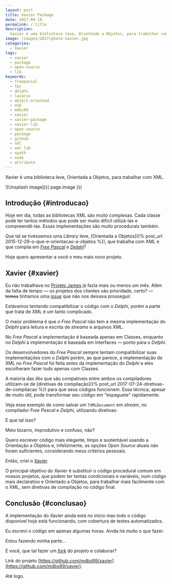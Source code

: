 ```yaml
---
layout: post
title: Xavier Package
date: 2017-09-18
permalink: /:title
description:
  Xavier é uma biblioteca leve, Orientada a Objetos, para trabalhar com XML.
image: /images/2017/photo-xavier.jpg
categories:
  - Xavier
tags:
  - xavier
  - package
  - open-source
  - lib
keywords:
  - freepascal
  - fpc
  - delphi
  - lazarus
  - object-oriented
  - oop
  - mdbs99
  - xavier
  - xavier-package
  - xavier-lib
  - open-source
  - package
  - github
  - xml
  - xml lib
  - xpath
  - node
  - attribute
---
```


Xavier é uma biblioteca leve, Orientada a Objetos, para trabalhar com XML.

<!--more-->

![Unsplash image]({{ page.image }}) 

## Introdução {#introducao}

Hoje em dia, todas as bibliotecas XML são muito complexas. Cada classe pode ter tantos métodos que pode ser muito difícil utilizá-las e compreendê-las. Essas implementações são muito procedurais também.

Que tal se tivéssemos uma *Library* leve, [Orientada a Objetos]({% post_url 2015-12-29-o-que-e-orientacao-a-objetos %}), que trabalha com XML e que compila em [*Free Pascal*](https://freepascal.org/) e [*Delphi*](https://www.embarcadero.com/products/delphi)?

Hoje quero apresentar a você o meu mais novo projeto.

## Xavier {#xavier}

Eu não trabalhava no [Projeto James](https://github.com/mdbs99/james) já fazia mais ou menos um mês. Além da falta de tempo — os projetos dos clientes são prioridade, certo? — <del>temos</del> tínhamos uma [*issue*](https://github.com/mdbs99/james/issues/65) que não nos deixava prosseguir.

Estávamos tentando compatibilizar o código com o *Delphi*, porém a parte que trata de XML é um tanto complicado.

O maior problema é que o *Free Pascal* não tem a mesma implementação do *Delphi* para leitura e escrita de *streams* e arquivos XML.

No *Free Pascal* a implementação é baseada apenas em Classes, enquanto no *Delphi* a implementação é baseada em Interfaces — ponto para o *Delphi*.

Os desenvolvedores do *Free Pascal* sempre tentam compatibilizar suas implementações com o *Delphi* porém, ao que parece, a implementação de XML no *Free Pascal* foi feita *antes* da implementação do *Delphi* e eles escolheram fazer tudo apenas com Classes.

A maioria das *libs* que são compativeis entre ambos os compiladores utilizam-se de [diretivas de compilação]({% post_url 2017-07-24-diretivas-de-compilacao %}) para que seus códigos funcionem. Essa técnica, apesar de muito útil, pode transformar seu código em "espaguete" rapidamente.

Veja esse exemplo de como salvar um `TXMLDocument` em *stream*, no compilador *Free Pascal* e *Delphi*, utilizando diretivas:

<script src="https://gist.github.com/mdbs99/c630eb809a9d030917af1efcd7e453d6.js"></script>

E que tal isso?

<script src="https://gist.github.com/mdbs99/96e6f11f9a2184e4e9e932202751b9d0.js"></script>

Meio bizarro, improdutivo e confuso, não?

Quero escrever código mais elegante, limpo e sustentável usando a Orientação a Objetos e, infelizmente, as opções *Open Source* atuais não foram suficientes, considerando meus critérios pessoais.

Então, criei o [Xavier](https://github.com/mdbs99/xavier).

O principal objetivo do Xavier é substituir o código procedural comum em nossos projetos, que podem ter tantas condicionais e variáveis, num código mais declarativo e Orientado a Objetos, para trabalhar mais facilmente com o XML, sem diretivas de compilação no código final.

## Conclusão {#conclusao}

A implementação do Xavier ainda está no início mas todo o código disponível hoje está funcionando, com cobertura de testes automatizados.

Eu escrevi o código em apenas algumas horas. Ainda há muito o que fazer.

Estou fazendo minha parte...

E você, que tal fazer um [*fork*](https://github.com/mdbs99/xavier#fork-destination-box) do projeto e colaborar?

Link do projeto [https://github.com/mdbs99/xavier](https://github.com/mdbs99/xavier).

Até logo.


